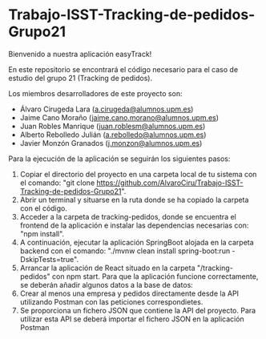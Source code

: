 # Trabajo-ISST-Tracking-de-pedidos-Grupo21

Bienvenido a nuestra aplicación easyTrack!


En este repositorio se encontrará el código necesario para el caso de estudio del grupo 21 (Tracking de pedidos).

Los miembros desarrolladores de este proyecto son:

  - Álvaro Cirugeda Lara (a.cirugeda@alumnos.upm.es)
  - Jaime Cano Moraño (jaime.cano.morano@alumnos.upm.es)
  - Juan Robles Manrique (juan.roblesm@alumnos.upm.es)
  - Alberto Rebolledo Julián (a.rebolledo@alumnos.upm.es)
  - Javier Monzón Granados (j.monzon@alumnos.upm.es)



Para la ejecución de la aplicación se seguirán los siguientes pasos:

1. Copiar el directorio del proyecto en una carpeta local de tu sistema con el comando: "git clone https://github.com/AlvaroCiru/Trabajo-ISST-Tracking-de-pedidos-Grupo21".
2. Abrir un terminal y situarse en la ruta donde se ha copiado la carpeta con el código.
3. Acceder a la carpeta de tracking-pedidos, donde se encuentra el frontend de la aplicación e instalar las dependencias necesarias con: "npm install".
4. A continuación, ejecutar la aplicación SpringBoot alojada en la carpeta backend con el comando: "./mvnw clean install spring-boot:run -DskipTests=true".
5. Arrancar la aplicación de React situado en la carpeta "/tracking-pedidos"
con npm start.
Para que la aplicación funcione correctamente, se deberán añadir algunos datos a la base de datos:
6. Crear al menos una empresa y pedidos directamente desde la API utilizando Postman con las peticiones correspondietes.
7. Se proporciona un fichero JSON que contiene la API del proyecto. Para utilizar esta API se deberá importar el fichero JSON en la aplicación Postman
